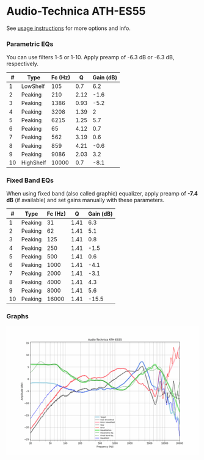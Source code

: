 # Audio-Technica ATH-ES55
See [usage instructions](https://github.com/jaakkopasanen/AutoEq#usage) for more options and info.

### Parametric EQs
You can use filters 1-5 or 1-10. Apply preamp of -6.3 dB or -6.3 dB, respectively.

|   # | Type      |   Fc (Hz) |    Q |   Gain (dB) |
|-----|-----------|-----------|------|-------------|
|   1 | LowShelf  |       105 | 0.7  |         6.2 |
|   2 | Peaking   |       210 | 2.12 |        -1.6 |
|   3 | Peaking   |      1386 | 0.93 |        -5.2 |
|   4 | Peaking   |      3208 | 1.39 |         2   |
|   5 | Peaking   |      6215 | 1.25 |         5.7 |
|   6 | Peaking   |        65 | 4.12 |         0.7 |
|   7 | Peaking   |       562 | 3.19 |         0.6 |
|   8 | Peaking   |       859 | 4.21 |        -0.6 |
|   9 | Peaking   |      9086 | 2.03 |         3.2 |
|  10 | HighShelf |     10000 | 0.7  |        -8.1 |

### Fixed Band EQs
When using fixed band (also called graphic) equalizer, apply preamp of **-7.4 dB** (if available) and set gains manually with these parameters.

|   # | Type    |   Fc (Hz) |    Q |   Gain (dB) |
|-----|---------|-----------|------|-------------|
|   1 | Peaking |        31 | 1.41 |         6.3 |
|   2 | Peaking |        62 | 1.41 |         5.1 |
|   3 | Peaking |       125 | 1.41 |         0.8 |
|   4 | Peaking |       250 | 1.41 |        -1.5 |
|   5 | Peaking |       500 | 1.41 |         0.6 |
|   6 | Peaking |      1000 | 1.41 |        -4.1 |
|   7 | Peaking |      2000 | 1.41 |        -3.1 |
|   8 | Peaking |      4000 | 1.41 |         4.3 |
|   9 | Peaking |      8000 | 1.41 |         5.6 |
|  10 | Peaking |     16000 | 1.41 |       -15.5 |

### Graphs
![](./Audio-Technica%20ATH-ES55.png)
